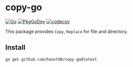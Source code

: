 # copy-go

[![Go](https://github.com/haunt98/copy-go/workflows/Go/badge.svg?branch=main)](https://github.com/actions/setup-go)
[![PkgGoDev](https://pkg.go.dev/badge/github.com/haunt98/copy-go)](https://pkg.go.dev/github.com/haunt98/copy-go)
[![codecov](https://codecov.io/gh/make-go-great/copy-go/branch/main/graph/badge.svg?token=8ugbNP8pJY)](https://codecov.io/gh/make-go-great/copy-go)

This package provides `Copy`, `Replace` for file and directory.

## Install

```sh
go get github.com/haunt98/copy-go@latest
```

